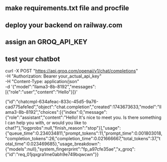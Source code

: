 ## make requirements.txt file and procfile

## deploy your backend on railway.com

## assign an GROQ_API_KEY 

## test your chatbot

curl -X POST "https://api.groq.com/openai/v1/chat/completions" \
     -H "Authorization: Bearer your_actual_api_key" \
     -H "Content-Type: application/json" \
     -d '{"model":"llama3-8b-8192","messages":[{"role":"user","content":"Hello"}]}'

{"id":"chatcmpl-634afeac-833c-45d5-9a76-cad775afe1ed","object":"chat.completion","created":1743673633,"model":"llama3-8b-8192","choices":[{"index":0,"message":{"role":"assistant","content":"Hello! It's nice to meet you. Is there something I can help you with, or would you like to chat?"},"logprobs":null,"finish_reason":"stop"}],"usage":{"queue_time":0.234034811,"prompt_tokens":11,"prompt_time":0.001803018,"completion_tokens":26,"completion_time":0.021666667,"total_tokens":37,"total_time":0.023469685},"usage_breakdown":{"models":null},"system_fingerprint":"fp_a97cfe35ae","x_groq":{"id":"req_01jqxgra1me0abh9e749bqwcwn"}}
